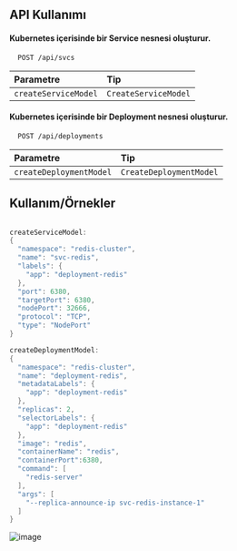 
## API Kullanımı

#### Kubernetes içerisinde bir Service nesnesi oluşturur.

```http
  POST /api/svcs
```

| Parametre | Tip     | 
| :-------- | :------- 
| `createServiceModel` | `CreateServiceModel`

#### Kubernetes içerisinde bir Deployment nesnesi oluşturur.

```http
  POST /api/deployments
```

| Parametre | Tip     | 
| :-------- | :------- | 
| `createDeploymentModel`      | `CreateDeploymentModel` | 




## Kullanım/Örnekler

```java

createServiceModel:
{
  "namespace": "redis-cluster",
  "name": "svc-redis",
  "labels": {
    "app": "deployment-redis"
  },
  "port": 6380,
  "targetPort": 6380,
  "nodePort": 32666,
  "protocol": "TCP",
  "type": "NodePort"
}

createDeploymentModel:
{
  "namespace": "redis-cluster",
  "name": "deployment-redis",
  "metadataLabels": {
    "app": "deployment-redis"
  },
  "replicas": 2,
  "selectorLabels": {
    "app": "deployment-redis"
  },
  "image": "redis",
  "containerName": "redis",
  "containerPort":6380,
  "command": [
    "redis-server"
  ],
  "args": [
    "--replica-announce-ip svc-redis-instance-1"
  ]
}
```
![image](https://user-images.githubusercontent.com/21373505/144596598-ba7a0013-4e9c-4265-a426-3eedd9b515b3.png)
  